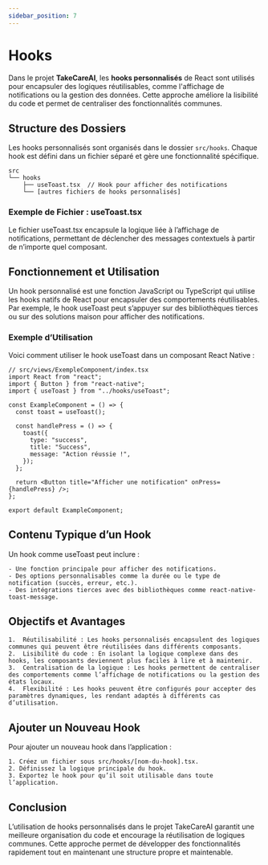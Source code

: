 ```yaml
---
sidebar_position: 7
---
```


# Hooks

Dans le projet **TakeCareAI**, les **hooks personnalisés** de React sont utilisés pour encapsuler des logiques réutilisables, comme l'affichage de notifications ou la gestion des données. Cette approche améliore la lisibilité du code et permet de centraliser des fonctionnalités communes.

## Structure des Dossiers

Les hooks personnalisés sont organisés dans le dossier `src/hooks`. Chaque hook est défini dans un fichier séparé et gère une fonctionnalité spécifique.

```plaintext
src
└── hooks
    ├── useToast.tsx  // Hook pour afficher des notifications
    └── [autres fichiers de hooks personnalisés]
```

### Exemple de Fichier : useToast.tsx

Le fichier useToast.tsx encapsule la logique liée à l’affichage de notifications, permettant de déclencher des messages contextuels à partir de n’importe quel composant.

## Fonctionnement et Utilisation

Un hook personnalisé est une fonction JavaScript ou TypeScript qui utilise les hooks natifs de React pour encapsuler des comportements réutilisables. Par exemple, le hook useToast peut s’appuyer sur des bibliothèques tierces ou sur des solutions maison pour afficher des notifications.

### Exemple d’Utilisation

Voici comment utiliser le hook useToast dans un composant React Native :

```tsx
// src/views/ExempleComponent/index.tsx
import React from "react";
import { Button } from "react-native";
import { useToast } from "../hooks/useToast";

const ExampleComponent = () => {
  const toast = useToast();

  const handlePress = () => {
    toast({
      type: "success",
      title: "Success",
      message: "Action réussie !",
    });
  };

  return <Button title="Afficher une notification" onPress={handlePress} />;
};

export default ExampleComponent;
```

## Contenu Typique d’un Hook

Un hook comme useToast peut inclure :

    - Une fonction principale pour afficher des notifications.
    - Des options personnalisables comme la durée ou le type de notification (succès, erreur, etc.).
    - Des intégrations tierces avec des bibliothèques comme react-native-toast-message.

## Objectifs et Avantages

    1.	Réutilisabilité : Les hooks personnalisés encapsulent des logiques communes qui peuvent être réutilisées dans différents composants.
    2.	Lisibilité du code : En isolant la logique complexe dans des hooks, les composants deviennent plus faciles à lire et à maintenir.
    3.	Centralisation de la logique : Les hooks permettent de centraliser des comportements comme l’affichage de notifications ou la gestion des états locaux.
    4.	Flexibilité : Les hooks peuvent être configurés pour accepter des paramètres dynamiques, les rendant adaptés à différents cas d’utilisation.

## Ajouter un Nouveau Hook

Pour ajouter un nouveau hook dans l’application :

    1. Créez un fichier sous src/hooks/[nom-du-hook].tsx.
    2. Définissez la logique principale du hook.
    3. Exportez le hook pour qu’il soit utilisable dans toute l’application.

## Conclusion

L’utilisation de hooks personnalisés dans le projet TakeCareAI garantit une meilleure organisation du code et encourage la réutilisation de logiques communes. Cette approche permet de développer des fonctionnalités rapidement tout en maintenant une structure propre et maintenable.
